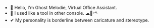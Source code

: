 - 👋 Hello, I'm Ghost Melodie, Virtual Office Assistant.
- 👻 I used like a tool in other console. ☁🤨⛅
- ✔ My personality is borderline between caricature and stereotype.


<!---
GhostMelodie/GhostMelodie is a ✨ special ✨ repository because its `README.md` (this file) appears on your GitHub profile.
You can click the Preview link to take a look at your changes.
--->

